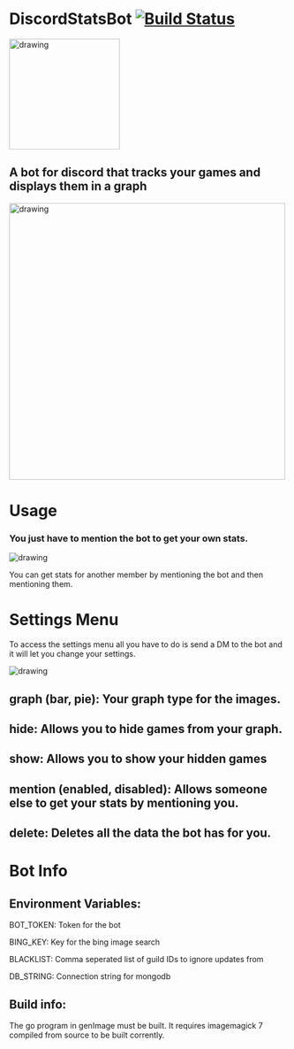# DiscordStatsBot [![Build Status](https://travis-ci.com/NerdyRedPanda/DiscordStatsBot.svg?branch=master)](https://travis-ci.com/NerdyRedPanda/DiscordStatsBot)

<img src="https://red-panda.me/img/botIcon.png" alt="drawing" width="200"/>

## A bot for discord that tracks your games and displays them in a graph

<img src="https://red-panda.me/img/statBot/Stats.png" alt="drawing" width="500"/>

# **Usage**

### You just have to mention the bot to get your own stats.

<img src="https://red-panda.me/img/statBot/gettingStats.gif" alt="drawing" />

You can get stats for another member by mentioning the bot and then mentioning them.

# Settings Menu

To access the settings menu all you have to do is send a DM to the bot and it will let you change your settings.

<img src="https://red-panda.me/img/statBot/Settings.png" alt="drawing" />

## graph (bar, pie): Your graph type for the images.
## hide: Allows you to hide games from your graph.
## show: Allows you to show your hidden games
## mention (enabled, disabled): Allows someone else to get your stats by mentioning you.
## delete: Deletes all the data the bot has for you.

# Bot Info

## Environment Variables:

BOT_TOKEN: Token for the bot

BING_KEY: Key for the bing image search

BLACKLIST: Comma seperated list of guild IDs to ignore updates from

DB_STRING: Connection string for mongodb

## Build info:

The go program in genImage must be built. It requires imagemagick 7 compiled from source to be built corrently.